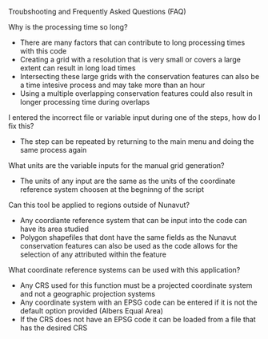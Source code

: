 Troubshooting and Frequently Asked Questions (FAQ)

Why is the processing time so long?
  - There are many factors that can contribute to long processing times with this code
  - Creating a grid with a resolution that is very small or covers a large extent can result in long load times
  - Intersecting these large grids with the conservation features can also be a time intesive process and may take more than an hour
  - Using a multiple overlapping conservation features could also result in longer processing time during overlaps
 
I entered the incorrect file or variable input during one of the steps, how do I fix this?
  - The step can be repeated by returning to the main menu and doing the same process again

What units are the variable inputs for the manual grid generation?
  - The units of any input are the same as the units of the coordinate reference system choosen at the begninng of the script
 
Can this tool be applied to regions outside of Nunavut?
  - Any coordiante reference system that can be input into the code can have its area studied
  - Polygon shapefiles that dont have the same fields as the Nunavut conservation features can also be used as the code allows for the selection of any attributed within the feature
  
What coordinate reference systems can be used with this application?
  - Any CRS used for this function must be a projected coordinate system and not a geographic projection systems
  - Any coordinate system with an EPSG code can be entered if it is not the default option provided (Albers Equal Area)
  - If the CRS does not have an EPSG code it can be loaded from a file that has the desired CRS
